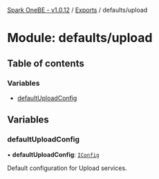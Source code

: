 [Spark OneBE - v1.0.12](../README.md) / [Exports](../modules.md) / defaults/upload

# Module: defaults/upload

## Table of contents

### Variables

- [defaultUploadConfig](defaults_upload.md#defaultuploadconfig)

## Variables

### defaultUploadConfig

• **defaultUploadConfig**: [`IConfig`](../interfaces/System_IConfig.IConfig.md)

Default configuration for Upload services.
